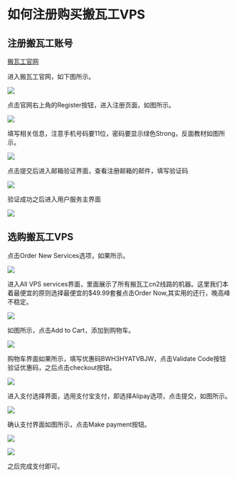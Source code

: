 # 如何注册购买搬瓦工VPS


## 注册搬瓦工账号

[搬瓦工官网](https://bandwagonhost.com/aff.php?aff=66138)

进入搬瓦工官网，如下图所示。

![ ](/images/Markdown/20220516222826.png)  

点击官网右上角的Register按钮，进入注册页面，如图所示。

![ ](/images/Markdown/20220516223531.png)  

填写相关信息，注意手机号码要11位，密码要显示绿色Strong，反面教材如图所示。  

![ ](/images/Markdown/20220516223902.png)  

点击提交后进入邮箱验证界面，查看注册邮箱的邮件，填写验证码

![ ](/images/Markdown/20220516224217.png)

验证成功之后进入用户服务主界面

![ ](/images/Markdown/20220516224451.png)

## 选购搬瓦工VPS

点击Order New Services选项，如果所示。  

![ ](/images/Markdown/20220516224813.png)

进入All VPS services界面，里面展示了所有搬瓦工cn2线路的机器。这里我们本着最便宜的原则选择最便宜的$49.99套餐点击Order Now,其实用的还行，晚高峰不稳定。

![ ](/images/Markdown/20220516225233.png)

如图所示，点击Add to Cart，添加到购物车。  

![ ](/images/Markdown/20220516230102.png)

购物车界面如果所示，填写优惠码BWH3HYATVBJW，点击Validate Code按钮验证优惠码，之后点击checkout按钮。

![ ](/images/Markdown/20220516230614.png)  

进入支付选择界面，选用支付宝支付，即选择Alipay选项，点击提交，如图所示。

![ ](/images/Markdown/20220516230710.png)

确认支付界面如图所示，点击Make payment按钮。

![ ](/images/Markdown/20220516230932.png)  

![ ](/images/Markdown/20220516231039.png)  

之后完成支付即可。

